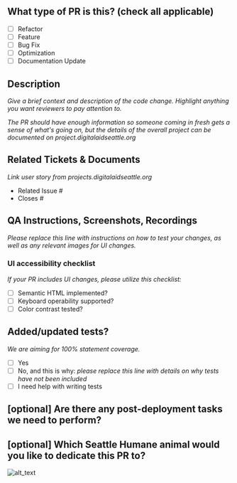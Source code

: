 <!--
    Before submitting a Pull Request, please ensure you've done the following:
     - 👷‍♀️ Create small PRs. In most cases, this will be possible.
        - If the change needs to be large, set up a meeting with reviewers to walk through the code.
     - ✅ Provide tests for your changes.
     - 📝 Use descriptive commit messages.
     - 📗 Update any related documentation and include any relevant screenshots.
-->

## What type of PR is this? (check all applicable)

- [ ] Refactor
- [ ] Feature
- [ ] Bug Fix
- [ ] Optimization
- [ ] Documentation Update

## Description

_Give a brief context and description of the code change. Highlight anything you want reviewers to pay attention to._

_The PR should have enough information so someone coming in fresh gets a sense of what's going on, but the details of the overall project can be documented on project.digitalaidseattle.org_

## Related Tickets & Documents

_Link user story from projects.digitalaidseattle.org_

- Related Issue #
- Closes #

## QA Instructions, Screenshots, Recordings

_Please replace this line with instructions on how to test your changes, as well as any relevant images for UI changes._

### UI accessibility checklist
_If your PR includes UI changes, please utilize this checklist:_
- [ ] Semantic HTML implemented?
- [ ] Keyboard operability supported?
- [ ] Color contrast tested?

## Added/updated tests?
_We are aiming for 100% statement coverage._

- [ ] Yes
- [ ] No, and this is why: _please replace this line with details on why tests
      have not been included_
- [ ] I need help with writing tests

## [optional] Are there any post-deployment tasks we need to perform?

## [optional] Which Seattle Humane animal would you like to dedicate this PR to?
<!-- Grab an image from the links below or from the Seattle Humane website https://www.seattlehumane.org/adoption/

Stanley Yelnats - https://g.petango.com/photos/337/e7cc8f69-25ec-4de8-bfdb-47f97d3f7688.jpg
Lucy - https://g.petango.com/photos/337/6d9679a9-76e0-4314-8750-87c443d4a64f.jpg
Tanner - https://g.petango.com/photos/337/ee77a482-7022-47e1-aab6-b5f5281760a5.jpg
Swizzle - https://g.petango.com/photos/337/b2c75b85-dc6a-4b4a-a146-4f3fa7c2058b.jpg
Asher - https://g.petango.com/photos/337/14c79a05-5a9b-45d7-9c26-5d8ad295fd0b.jpg
-->
![alt_text](gif_link)